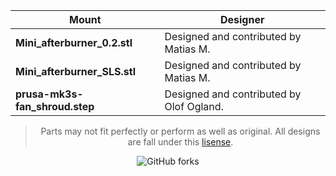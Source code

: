 </div>

|Mount|Designer|
|--|--|
|**Mini_afterburner_0.2.stl**|Designed and contributed by Matias M.|
|**Mini_afterburner_SLS.stl**|Designed and contributed by Matias M.   |
|**prusa-mk3s-fan_shroud.step**|Designed and contributed by Olof Ogland.|

</div>
<div align="center" >

> Parts may not fit perfectly or perform as well as original. All
> designs are fall under this
> [lisense](https://github.com/keyquesttech/Rtv6/blob/main/Rtv6-2/Mounts/LICENSE).


![GitHub forks](https://img.shields.io/github/forks/keyquesttech/Rtv6)
